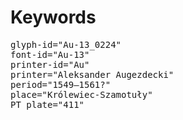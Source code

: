 # Keywords
<pre>
glyph-id="Au-13_0224"
font-id="Au-13"
printer-id="Au"
printer="Aleksander Augezdecki"
period="1549–1561?"
place="Królewiec-Szamotuły"
PT plate="411"
</pre>
